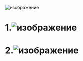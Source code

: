![изображение](https://github.com/mahadidot/DEVIL-TWIN_esp8266/assets/75444993/3ffa8785-4074-461a-be72-ff416c8c9bd7)

# 1.![изображение](https://github.com/mahadidot/DEVIL-TWIN_esp8266/assets/75444993/8453e6e9-df2f-4ceb-8019-272cf7303387)

# 2.![изображение](https://github.com/mahadidot/DEVIL-TWIN_esp8266/assets/75444993/cc2ef5a9-1b36-429e-95dc-7f6e94569b45)
